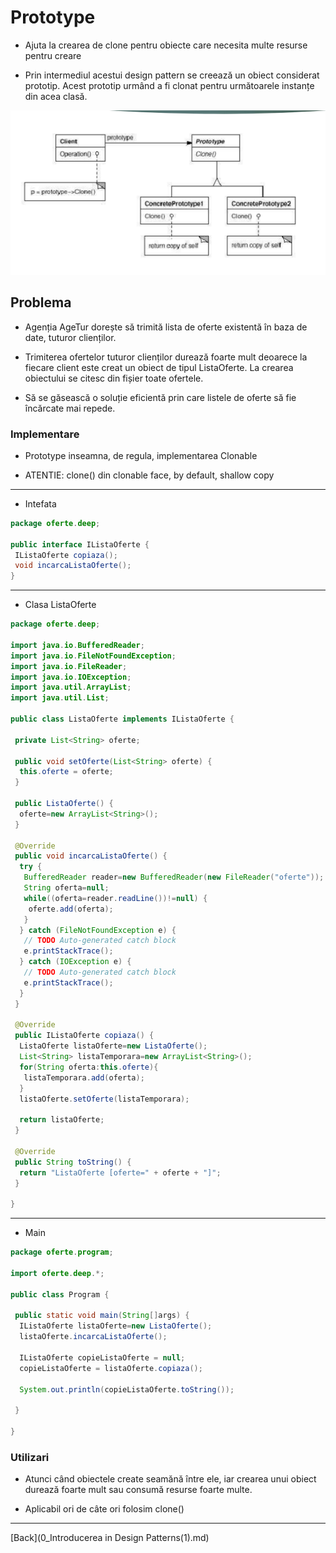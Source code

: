 # Prototype

- Ajuta la crearea de clone pentru obiecte care necesita multe resurse pentru creare

- Prin intermediul acestui design pattern se creează un obiect considerat prototip. Acest prototip urmând a fi clonat pentru următoarele instanțe din acea clasă.

![Prototype](../img/Prototype.png)

## Problema

- Agenția AgeTur dorește să trimită lista de oferte existentă în baza de date, tuturor clienților.

- Trimiterea ofertelor tuturor clienților durează foarte mult deoarece la fiecare client este creat un obiect de tipul ListaOferte. La crearea obiectului se citesc din fișier toate ofertele.

- Să se găsească o soluție eficientă prin care listele de oferte să fie încărcate mai repede.

### Implementare

- Prototype inseamna, de regula, implementarea Clonable

- ATENTIE: clone() din clonable face, by default, shallow copy

---

- Intefata

```java
package oferte.deep;

public interface IListaOferte {
 IListaOferte copiaza();
 void incarcaListaOferte();
}
```

---

- Clasa ListaOferte

```java
package oferte.deep;

import java.io.BufferedReader;
import java.io.FileNotFoundException;
import java.io.FileReader;
import java.io.IOException;
import java.util.ArrayList;
import java.util.List;

public class ListaOferte implements IListaOferte {

 private List<String> oferte;
 
 public void setOferte(List<String> oferte) {
  this.oferte = oferte;
 }

 public ListaOferte() {
  oferte=new ArrayList<String>();
 }

 @Override
 public void incarcaListaOferte() {
  try {
   BufferedReader reader=new BufferedReader(new FileReader("oferte"));
   String oferta=null;
   while((oferta=reader.readLine())!=null) {
    oferte.add(oferta);
   }
  } catch (FileNotFoundException e) {
   // TODO Auto-generated catch block
   e.printStackTrace();
  } catch (IOException e) {
   // TODO Auto-generated catch block
   e.printStackTrace();
  }
 }
 
 @Override
 public IListaOferte copiaza() {
  ListaOferte listaOferte=new ListaOferte();
  List<String> listaTemporara=new ArrayList<String>();
  for(String oferta:this.oferte){
   listaTemporara.add(oferta);
  }
  listaOferte.setOferte(listaTemporara);
   
  return listaOferte;
 }

 @Override
 public String toString() {
  return "ListaOferte [oferte=" + oferte + "]";
 }

}
```

---

- Main

```java
package oferte.program;

import oferte.deep.*;

public class Program {
 
 public static void main(String[]args) {
  IListaOferte listaOferte=new ListaOferte();
  listaOferte.incarcaListaOferte();
  
  IListaOferte copieListaOferte = null;
  copieListaOferte = listaOferte.copiaza();  
  
  System.out.println(copieListaOferte.toString());
  
 }

}
```

### Utilizari

- Atunci când obiectele create seamănă între ele, iar crearea unui obiect durează foarte mult sau consumă resurse foarte multe.

- Aplicabil ori de câte ori folosim clone()

---

[Back](0_Introducerea in Design Patterns(1).md)
